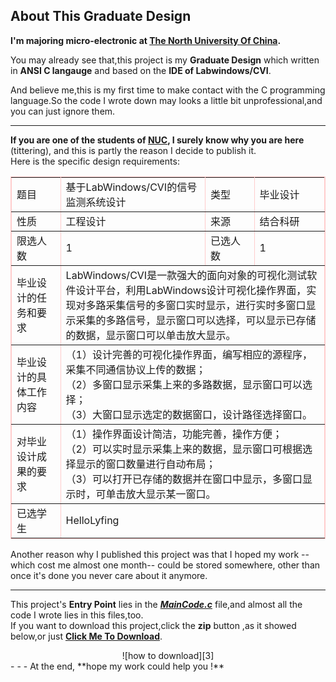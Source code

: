 About This Graduate Design
-----------------
**I'm majoring micro-electronic at [The North University Of China][1].**     

You may already see that,this project is my **Graduate Design** which written in **ANSI C langauge** and based on the **IDE of Labwindows/CVI**.  

And believe me,this is my first time to make contact with the C programming language.So the code I wrote down may looks a little bit unprofessional,and you can just ignore them.
- - -
**If you are one of the students of [NUC][1], I surely know why you are here** (tittering), and this is partly the reason I decide to publish it.  
Here is the specific design requirements:
  
<center>  
<table border="1" cellpadding="6" cellspacing="1" bordercolor="#ffcccc" width="800">
  					<tr>
							<td width="70">题目</td>
							<td width="230">基于LabWindows/CVI的信号监测系统设计</td>
							<td width="70">类型</td>
							<td width="110">毕业设计</td>
						</tr>
						<tr>
							<td>性质</td>
							<td>工程设计</td>
							<td>来源</td>
							<td>结合科研</td>
						</tr>
						<tr>
							<td>限选人数</td>
							<td>1</td>
							<td>已选人数</td>
							<td>1</td>
						</tr>
						<tr>
							<td>毕业设计的任务和要求</td>
							<td colspan="3">LabWindows/CVI是一款强大的面向对象的可视化测试软件设计平台，利用LabWindows设计可视化操作界面，实现对多路采集信号的多窗口实时显示，进行实时多窗口显示采集的多路信号，显示窗口可以选择，可以显示已存储的数据，显示窗口可以单击放大显示。</td>
						</tr>
						<tr>
							<td>毕业设计的具体工作内容</td>
							<td colspan="3">（1）设计完善的可视化操作界面，编写相应的源程序，采集不同通信协议上传的数据；<br>
（2）多窗口显示采集上来的多路数据，显示窗口可以选择；<br>
（3）大窗口显示选定的数据窗口，设计路径选择窗口。<br>
</td>
						</tr>
						<tr>
							<td>对毕业设计成果的要求</td>
							<td colspan="3">（1）操作界面设计简洁，功能完善，操作方便；<br>
（2）可以实时显示采集上来的数据，显示窗口可根据选择显示的窗口数量进行自动布局；<br>
（3）可以打开已存储的数据并在窗口中显示，多窗口显示时，可单击放大显示某一窗口。<br>
</td>
						</tr>
						<tr>
							<td>已选学生</td>
							<td colspan="3">HelloLyfing</td>
						</tr>
					</table>
</center>  
  
Another reason why I published this project was that I hoped my work --which cost me almost one month-- could be stored somewhere, other than once it's done you never care about it anymore.   
- - -
This project's **Entry Point** lies in the ***[MainCode.c][2]*** file,and almost all the code I wrote lies in this files,too.  
If you want to download this project,click the **zip** button ,as it showed below,or just **[Click Me To Download][4]**. 
<center>
![how to download][3]
</center>
- - -
At the end, **hope my work could help you !**

  [1]:http:www.nuc.edu.cn
  [2]:https://github.com/HelloLyfing/Signal_Monitor_System_Based_On_LabWindows-CVI/blob/master/MainCode.c
  [3]:https://raw.github.com/HelloLyfing/Signal_Monitor_System_Based_On_LabWindows-CVI/master/SomeFiles/demo_click_here_to_download.jpg "How to download"
  [4]:https://github.com/HelloLyfing/Signal_Monitor_System_Based_On_LabWindows-CVI/archive/master.zip

